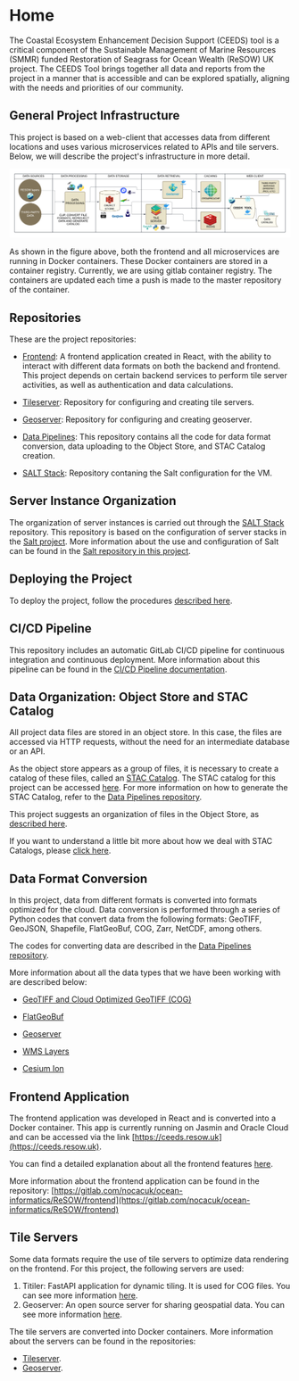 # Home

The Coastal Ecosystem Enhancement Decision Support (CEEDS) tool is a critical component of the Sustainable Management of Marine Resources (SMMR) funded Restoration of Seagrass for Ocean Wealth (ReSOW) UK project. The CEEDS Tool brings together all data and reports from the project in a manner that is accessible and can be explored spatially, aligning with the needs and priorities of our community.

## General Project Infrastructure

This project is based on a web-client that accesses data from different locations and uses various microservices related to APIs and tile servers. Below, we will describe the project's infrastructure in more detail.

![Project Schema](assets/project_schema.png)

As shown in the figure above, both the frontend and all microservices are running in Docker containers. These Docker containers are stored in a container registry. Currently, we are using gitlab container registry. The containers are updated each time a push is made to the master repository of the container.

## Repositories

These are the project repositories:

- [Frontend](https://gitlab.com/nocacuk/ocean-informatics/ReSOW/frontend): A frontend application created in React, with the ability to interact with different data formats on both the backend and frontend. This project depends on certain backend services to perform tile server activities, as well as authentication and data calculations.

- [Tileserver](https://gitlab.com/nocacuk/ocean-informatics/ReSOW/tileserver): Repository for configuring and creating tile servers.

- [Geoserver](https://gitlab.com/nocacuk/ocean-informatics/ReSOW/geoserver): Repository for configuring and creating geoserver.

- [Data Pipelines](https://github.com/NOC-OI/data_pipelines): This repository contains all the code for data format conversion, data uploading to the Object Store, and STAC Catalog creation.

- [SALT Stack](https://gitlab.com/nocacuk/ocean-informatics/ReSOW/deploy): Repository contaning the Salt configuration for the VM.

## Server Instance Organization

The organization of server instances is carried out through the [SALT Stack](https://gitlab.com/nocacuk/ocean-informatics/ReSOW/deploy) repository. This repository is based on the configuration of server stacks in the [Salt project](https://saltproject.io/). More information about the use and configuration of Salt can be found in the [Salt repository in this project](https://gitlab.com/nocacuk/ocean-informatics/ReSOW/deploy).

## Deploying the Project

To deploy the project, follow the procedures [described here](deploy.md).

## CI/CD Pipeline

This repository includes an automatic GitLab CI/CD pipeline for continuous integration and continuous deployment. More information about this pipeline can be found in the [CI/CD Pipeline documentation](cicd.md).

## Data Organization: Object Store and STAC Catalog

All project data files are stored in an object store. In this case, the files are accessed via HTTP requests, without the need for an intermediate database or an API.

As the object store appears as a group of files, it is necessary to create a catalog of these files, called an [STAC Catalog](https://stacspec.org/en). The STAC catalog for this project can be accessed [here](https://radiantearth.github.io/stac-browser/#/external/ceeds-tool-store-o.s3-ext.jc.rl.ac.uk/ceeds/stac/catalog.json). For more information on how to generate the STAC Catalog, refer to the [Data Pipelines repository](https://github.com/NOC-OI/data_pipelines).

This project suggests an organization of files in the Object Store, as [described here](object_store.md).

If you want to understand a little bit more about how we deal with STAC Catalogs, please [click here](stac.md).

## Data Format Conversion

In this project, data from different formats is converted into formats optimized for the cloud. Data conversion is performed through a series of Python codes that convert data from the following formats: GeoTIFF, GeoJSON, Shapefile, FlatGeoBuf, COG, Zarr, NetCDF, among others.

The codes for converting data are described in the [Data Pipelines repository](https://github.com/NOC-OI/data_pipelines).

More information about all the data types that we have been working with are described below:

- [GeoTIFF and Cloud Optimized GeoTIFF (COG)](geotiff_cog.md)

- [FlatGeoBuf](fgb.md)

- [Geoserver](geoserver.md)

- [WMS Layers](wms.md)

- [Cesium Ion](cesium_ion.md)

## Frontend Application

The frontend application was developed in React and is converted into a Docker container. This app is currently running on Jasmin and Oracle Cloud and can be accessed via the link [https://ceeds.resow.uk](https://ceeds.resow.uk).

You can find a detailed explanation about all the frontend features [here](frontend.md).

More information about the frontend application can be found in the repository: [https://gitlab.com/nocacuk/ocean-informatics/ReSOW/frontend](https://gitlab.com/nocacuk/ocean-informatics/ReSOW/frontend)

## Tile Servers

Some data formats require the use of tile servers to optimize data rendering on the frontend. For this project, the following servers are used:

1) Titiler: FastAPI application for dynamic tiling. It is used for COG files. You can see more information [here](geotiff_cog.md).
2) Geoserver: An open source server for sharing geospatial data. You can see more information [here](geoserver.md).

The tile servers are converted into Docker containers. More information about the servers can be found in the repositories:
- [Tileserver](https://gitlab.com/nocacuk/ocean-informatics/ReSOW/tileserver).
- [Geoserver](https://gitlab.com/nocacuk/ocean-informatics/ReSOW/geoserver).
